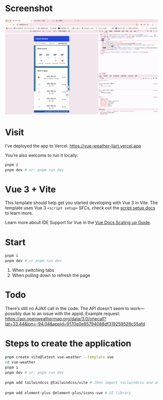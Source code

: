 # Screenshot

![image](./public/screen.png)



# Visit

I’ve deployed the app to Vercel: https://vue-weather-liart.vercel.app

You’re also welcome to run it locally:

```bash
pnpm i
pnpm dev # or: pnpm run dev
```

# Vue 3 + Vite

This template should help get you started developing with Vue 3 in Vite. The template uses Vue 3 `<script setup>` SFCs, check out the [script setup docs](https://v3.vuejs.org/api/sfc-script-setup.html#sfc-script-setup) to learn more.

Learn more about IDE Support for Vue in the [Vue Docs Scaling up Guide](https://vuejs.org/guide/scaling-up/tooling.html#ide-support).

# Start

```bash
pnpm i
pnpm dev # or pnpm run dev
```

<!-- # Refresh Data Triggers -->

1. When switching tabs
2. When pulling down to refresh the page

# Todo

There’s still no AJAX call in the code.
The API doesn’t seem to work—possibly due to an issue with the appid.
Example request:
https://api.openweathermap.org/data/3.0/onecall?lat=33.44&lon=-94.04&appid=9170e0e85794088df319259526c55afd

# Steps to create the application

```bash
pnpm create vite@latest vue-weather --template vue
cd vue-weather
pnpm i
pnpm dev # or: pnpm run dev

pnpm add tailwindcss @tailwindcss/vite # then import tailwindcss and add plugins in vite.config.js

pnpm add element-plus @element-plus/icons-vue # UI library

```
